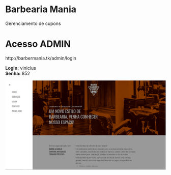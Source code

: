# Barbearia Mania
Gerenciamento de cupons 

<h1> Acesso ADMIN </h1>
http://barbermania.tk/admin/login

<b>Login:</b> vinicius </br>
<b>Senha:</b> 852


<img src="https://github.com/viniciussoaresm/barbeariaMania/blob/master/menu.png" />
 
